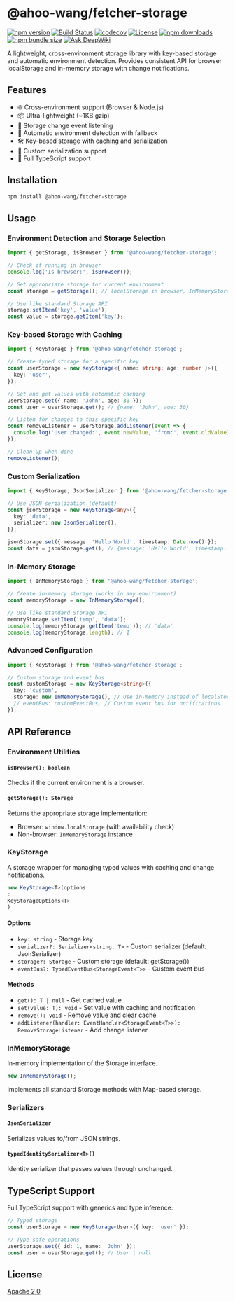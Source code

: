 # @ahoo-wang/fetcher-storage

[![npm version](https://img.shields.io/npm/v/@ahoo-wang/fetcher-storage.svg)](https://www.npmjs.com/package/@ahoo-wang/fetcher-storage)
[![Build Status](https://github.com/Ahoo-Wang/fetcher/actions/workflows/ci.yml/badge.svg)](https://github.com/Ahoo-Wang/fetcher/actions)
[![codecov](https://codecov.io/gh/Ahoo-Wang/fetcher/graph/badge.svg?token=JGiWZ52CvJ)](https://codecov.io/gh/Ahoo-Wang/fetcher)
[![License](https://img.shields.io/npm/l/@ahoo-wang/fetcher-storage.svg)](https://github.com/Ahoo-Wang/fetcher/blob/main/LICENSE)
[![npm downloads](https://img.shields.io/npm/dm/@ahoo-wang/fetcher-storage.svg)](https://www.npmjs.com/package/@ahoo-wang/fetcher-storage)
[![npm bundle size](https://img.shields.io/bundlephobia/minzip/%40ahoo-wang%2Ffetcher-storage)](https://www.npmjs.com/package/@ahoo-wang/fetcher-storage)
[![Ask DeepWiki](https://deepwiki.com/badge.svg)](https://deepwiki.com/Ahoo-Wang/fetcher)

A lightweight, cross-environment storage library with key-based storage and automatic environment detection. Provides
consistent API for browser localStorage and in-memory storage with change notifications.

## Features

- 🌐 Cross-environment support (Browser & Node.js)
- 📦 Ultra-lightweight (~1KB gzip)
- 🔔 Storage change event listening
- 🔄 Automatic environment detection with fallback
- 🛠️ Key-based storage with caching and serialization
- 🔧 Custom serialization support
- 📝 Full TypeScript support

## Installation

```bash
npm install @ahoo-wang/fetcher-storage
```

## Usage

### Environment Detection and Storage Selection

```typescript
import { getStorage, isBrowser } from '@ahoo-wang/fetcher-storage';

// Check if running in browser
console.log('Is browser:', isBrowser());

// Get appropriate storage for current environment
const storage = getStorage(); // localStorage in browser, InMemoryStorage in Node.js

// Use like standard Storage API
storage.setItem('key', 'value');
const value = storage.getItem('key');
```

### Key-based Storage with Caching

```typescript
import { KeyStorage } from '@ahoo-wang/fetcher-storage';

// Create typed storage for a specific key
const userStorage = new KeyStorage<{ name: string; age: number }>({
  key: 'user',
});

// Set and get values with automatic caching
userStorage.set({ name: 'John', age: 30 });
const user = userStorage.get(); // {name: 'John', age: 30}

// Listen for changes to this specific key
const removeListener = userStorage.addListener(event => {
  console.log('User changed:', event.newValue, 'from:', event.oldValue);
});

// Clean up when done
removeListener();
```

### Custom Serialization

```typescript
import { KeyStorage, JsonSerializer } from '@ahoo-wang/fetcher-storage';

// Use JSON serialization (default)
const jsonStorage = new KeyStorage<any>({
  key: 'data',
  serializer: new JsonSerializer(),
});

jsonStorage.set({ message: 'Hello World', timestamp: Date.now() });
const data = jsonStorage.get(); // {message: 'Hello World', timestamp: 1234567890}
```

### In-Memory Storage

```typescript
import { InMemoryStorage } from '@ahoo-wang/fetcher-storage';

// Create in-memory storage (works in any environment)
const memoryStorage = new InMemoryStorage();

// Use like standard Storage API
memoryStorage.setItem('temp', 'data');
console.log(memoryStorage.getItem('temp')); // 'data'
console.log(memoryStorage.length); // 1
```

### Advanced Configuration

```typescript
import { KeyStorage } from '@ahoo-wang/fetcher-storage';

// Custom storage and event bus
const customStorage = new KeyStorage<string>({
  key: 'custom',
  storage: new InMemoryStorage(), // Use in-memory instead of localStorage
  // eventBus: customEventBus, // Custom event bus for notifications
});
```

## API Reference

### Environment Utilities

#### `isBrowser(): boolean`

Checks if the current environment is a browser.

#### `getStorage(): Storage`

Returns the appropriate storage implementation:

- Browser: `window.localStorage` (with availability check)
- Non-browser: `InMemoryStorage` instance

### KeyStorage

A storage wrapper for managing typed values with caching and change notifications.

```typescript
new KeyStorage<T>(options
:
KeyStorageOptions<T>
)
```

#### Options

- `key: string` - Storage key
- `serializer?: Serializer<string, T>` - Custom serializer (default: JsonSerializer)
- `storage?: Storage` - Custom storage (default: getStorage())
- `eventBus?: TypedEventBus<StorageEvent<T>>` - Custom event bus

#### Methods

- `get(): T | null` - Get cached value
- `set(value: T): void` - Set value with caching and notification
- `remove(): void` - Remove value and clear cache
- `addListener(handler: EventHandler<StorageEvent<T>>): RemoveStorageListener` - Add change listener

### InMemoryStorage

In-memory implementation of the Storage interface.

```typescript
new InMemoryStorage();
```

Implements all standard Storage methods with Map-based storage.

### Serializers

#### `JsonSerializer`

Serializes values to/from JSON strings.

#### `typedIdentitySerializer<T>()`

Identity serializer that passes values through unchanged.

## TypeScript Support

Full TypeScript support with generics and type inference:

```typescript
// Typed storage
const userStorage = new KeyStorage<User>({ key: 'user' });

// Type-safe operations
userStorage.set({ id: 1, name: 'John' });
const user = userStorage.get(); // User | null
```

## License

[Apache 2.0](https://github.com/Ahoo-Wang/fetcher/blob/master/LICENSE)
